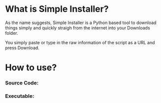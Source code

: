 # What is Simple Installer?

As the name suggests, Simple Installer is a Python based tool to download things simply and quickly straigh from the internet into your Downloads folder.

You simply paste or type in the raw information of the script as a URL and press Download.

# How to use?

### Source Code:

### Executable:
